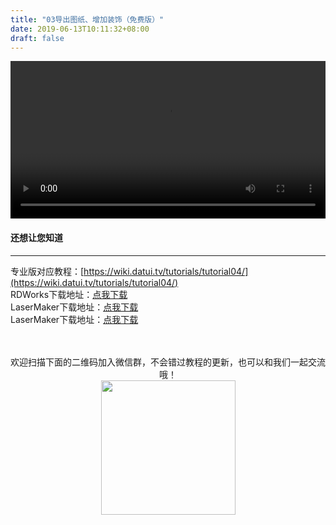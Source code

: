 ```yaml
---
title: "03导出图纸、增加装饰（免费版）"
date: 2019-06-13T10:11:32+08:00
draft: false
---
```



<div class="video">
<video controls="controls" width="100%">
  <source type="video/mp4" src="https://makerbrush.s3.cn-north-1.amazonaws.com.cn/Tutorials/03Export_for_trial_version.mp4"></source>
</video>
</div>

#### 还想让您知道
_______________________________
专业版对应教程：[https://wiki.datui.tv/tutorials/tutorial04/](https://wiki.datui.tv/tutorials/tutorial04/)<br/>
RDWorks下载地址：[点我下载](http://down2.121down.com:8181/soft/RDWorksv8.zip)<br/>
LaserMaker下载地址：[点我下载](http://www.thunderlaser.cn/upload/download/LaserMaker.zip)<br/>
LaserMaker下载地址：[点我下载](http://laserbox.oss-cn-shenzhen.aliyuncs.com/software/win/laserbox-v0.2.4.exe)

<br/>
<br/>

<center>欢迎扫描下面的二维码加入微信群，不会错过教程的更新，也可以和我们一起交流哦！</center >

<center><img src="../../img/WechatIMG1189.jpeg" style="width: 215px; margin: unset;"/></center >